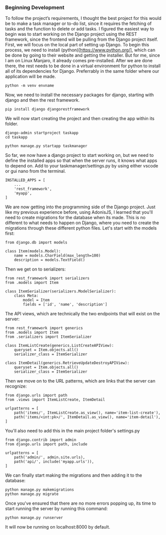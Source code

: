 ### Beginning Development
To follow the project’s requirements, I thought the best project for this would be to make a task manager or to-do list, since it requires the fetching of tasks and the function to delete or add tasks. I figured the easiest way to begin was to start working on the Django project using the REST framework, since the frontend will be pulling from the Django project itself. First, we will focus on the local part of setting up Django.
To begin this process, we need to install (python)[https://www.python.org/], which can be done by going to their website and getting the installer. But for me, since I am on Linux Manjaro, it already comes pre-installed.
After we are done there, the rest needs to be done in a virtual environment for python to install all of its dependencies for Django. Preferrably in the same folder where our application will be made.
```
python -m venv envname
```
Now, we need to install the necessary packages for django, starting with django and then the rest framework.
```
pip install django djangorestframework
```
We will now start creating the project and then creating the app within its folder.
```
django-admin startproject taskapp
cd taskapp

python manage.py startapp taskmanager
```
So far, we now have a django project to start working on, but we need to define the installed apps so that when the server runs, it knows what apps to depend on.
Add to your taskmanager/settings.py by using either vscode or gui nano from the terminal.
```
INSTALLED_APPS = [
    ...
    'rest_framework',
    'myapp',
]
```
We are now getting into the programming side of the Django project. Just like my previous experience before, using AdonisJS, I learned that you'll need to create migrations for the database when its made. This is no different to what needs to happen on Django, where you need to create the migrations through these different python files.
Let's start with the models first:
```
from django.db import models

class Item(models.Model):
    name = models.CharField(max_length=100)
    description = models.TextField()
```
Then we get on to serializers:
```
from rest_framework import serializers
from .models import Item

class ItemSerializer(serializers.ModelSerializer):
    class Meta:
        model = Item
        fields = ['id', 'name', 'description']
```
The API views, which are technically the two endpoints that will exist on the server:
```
from rest_framework import generics
from .models import Item
from .serializers import ItemSerializer

class ItemListCreate(generics.ListCreateAPIView):
    queryset = Item.objects.all()
    serializer_class = ItemSerializer

class ItemDetail(generics.RetrieveUpdateDestroyAPIView):
    queryset = Item.objects.all()
    serializer_class = ItemSerializer
```
Then we move on to the URL patterns, which are links that the server can recognize:
```
from django.urls import path
from .views import ItemListCreate, ItemDetail

urlpatterns = [
    path('items/', ItemListCreate.as_view(), name='item-list-create'),
    path('items/<int:pk>/', ItemDetail.as_view(), name='item-detail'),
]
```
You'll also need to add this in the main project folder's settings.py
```
from django.contrib import admin
from django.urls import path, include

urlpatterns = [
    path('admin/', admin.site.urls),
    path('api/', include('myapp.urls')),
]
```
We can finally start making the migrations and then adding it to the database:
```
python manage.py makemigrations
python manage.py migrate
```
Once you've ensured that there are no more errors popping up, its time to start running the server by running this command:
```
python manage.py runserver
```
It will now be running on localhost:8000 by default.
